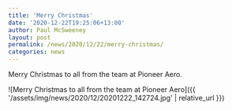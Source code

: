 ```yaml
---
title: 'Merry Christmas'
date: '2020-12-22T19:25:06+13:00'
author: Paul McSweeney
layout: post
permalink: /news/2020/12/22/merry-christmas/
categories: news
---
```


Merry Christmas to all from the team at Pioneer Aero.

![Merry Christmas to all from the team at Pioneer Aero]({{ '/assets/img/news/2020/12/20201222_142724.jpg' | relative_url }})
